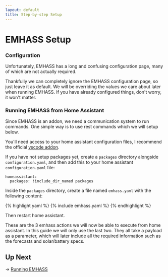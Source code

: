 ```yaml
---
layout: default
title: Step-by-step Setup
---
```


# EMHASS Setup

### Configuration

Unfortunately, EMHASS has a long and confusing configuration page, many of which are not actually
required.

Thankfully we can completely ignore the EMHASS configuration page, so just leave it as default. We
will be overriding the values we care about later when running EMHASS. If you have already
configured things, don't worry, it won't matter.

### Running EMHASS from Home Assistant

Since EMHASS is an addon, we need a communication system to run commands. One simple way is to use
rest commands which we will setup below.

You'll need access to your home assistant configuration files, I recommend the official [vscode addon](https://github.com/hassio-addons/addon-vscode).

If you have not setup packages yet, create a `packages` directory alongside `configuration.yaml`, and then add this to your home assistant `configuration.yaml` file:

```
homeassistant:
  packages: !include_dir_named packages
```

Inside the `packages` directory, create a file named `emhass.yaml` with the following content:

{% highlight yaml %}
{% include emhass.yaml %}
{% endhighlight %}

Then restart home assistant.

These are the 3 emhass actions we will now be able to execute from home assistant. In this guide we will only use the last two. They all take a payload as a parameter, which will later include all the required information such as the forecasts and solar/battery specs.

## Up Next

→ [Running EMHASS](/pages/emhass)
